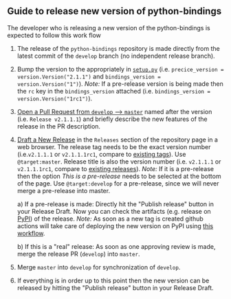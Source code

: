 ## Guide to release new version of python-bindings
The developer who is releasing a new version of the python-bindings is expected to follow this work flow

1. The release of the `python-bindings` repository is made directly from the latest commit of the `develop` branch (no independent release branch).

2. Bump the version to the appropriately in [`setup.py`](https://github.com/precice/python-bindings/blob/develop/setup.py) (i.e. `precice_version = version.Version("2.1.1")` and `bindings_version = version.Version("1")`). *Note:* If a pre-release version is being made then the `rc` key in the `bindings_version` attached (i.e. `bindings_version = version.Version("1rc1")`).

3. [Open a Pull Request from `develop` --> `master`](https://github.com/precice/python-bindings/compare/master...develop) named after the version (i.e. `Release v2.1.1.1`) and briefly describe the new features of the release in the PR description.

4. [Draft a New Release](https://github.com/precice/python-bindings/releases/new) in the `Releases` section of the repository page in a web browser. The release tag needs to be the exact version number (i.e.`v2.1.1.1` or `v2.1.1.1rc1`, compare to [existing tags](https://github.com/precice/python-bindings/tags)). Use `@target:master`. Release title is also the version number (i.e. `v2.1.1.1` or `v2.1.1.1rc1`, compare to [existing releases](https://github.com/precice/python-bindings/tags)).
*Note:* If it is a pre-release then the option *This is a pre-release* needs to be selected at the bottom of the page. Use `@target:develop` for a pre-release, since we will never merge a pre-release into master.

    a) If a pre-release is made: Directly hit the "Publish release" button in your Release Draft. Now you can check the artifacts (e.g. release on [PyPI](https://pypi.org/project/pyprecice/#history)) of the release. *Note:* As soon as a new tag is created github actions will take care of deploying the new version on PyPI using [this workflow](https://github.com/precice/python-bindings/actions?query=workflow%3A%22Upload+Python+Package%22).

    b) If this is a "real" release: As soon as one approving review is made, merge the release PR (`develop`) into `master`.

6. Merge `master` into `develop` for synchronization of `develop`.

7. If everything is in order up to this point then the new version can be released by hitting the "Publish release" button in your Release Draft.
